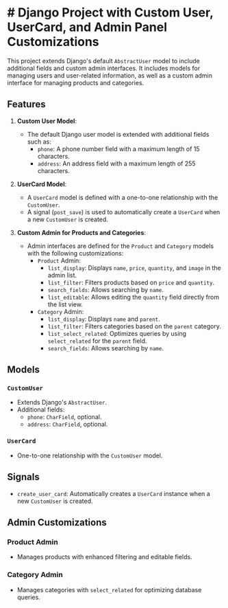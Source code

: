 # # Django Project with Custom User, UserCard, and Admin Panel Customizations

This project extends Django's default `AbstractUser` model to include additional fields and custom admin interfaces. It includes models for managing users and user-related information, as well as a custom admin interface for managing products and categories.



## Features

1. **Custom User Model**:
   - The default Django user model is extended with additional fields such as:
     - `phone`: A phone number field with a maximum length of 15 characters.
     - `address`: An address field with a maximum length of 255 characters.

2. **UserCard Model**:
   - A `UserCard` model is defined with a one-to-one relationship with the `CustomUser`.
   - A signal (`post_save`) is used to automatically create a `UserCard` when a new `CustomUser` is created.

3. **Custom Admin for Products and Categories**:
   - Admin interfaces are defined for the `Product` and `Category` models with the following customizations:
     - `Product` Admin:
       - `list_display`: Displays `name`, `price`, `quantity`, and `image` in the admin list.
       - `list_filter`: Filters products based on `price` and `quantity`.
       - `search_fields`: Allows searching by `name`.
       - `list_editable`: Allows editing the `quantity` field directly from the list view.
     - `Category` Admin:
       - `list_display`: Displays `name` and `parent`.
       - `list_filter`: Filters categories based on the `parent` category.
       - `list_select_related`: Optimizes queries by using `select_related` for the `parent` field.
       - `search_fields`: Allows searching by `name`.

## Models

### `CustomUser`
- Extends Django's `AbstractUser`.
- Additional fields:
  - `phone`: `CharField`, optional.
  - `address`: `CharField`, optional.

### `UserCard`
- One-to-one relationship with the `CustomUser` model.

## Signals

- `create_user_card`: Automatically creates a `UserCard` instance when a new `CustomUser` is created.

## Admin Customizations

### Product Admin
- Manages products with enhanced filtering and editable fields.

### Category Admin
- Manages categories with `select_related` for optimizing database queries.





